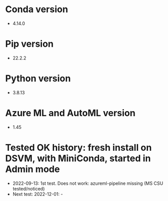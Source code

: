 # Conda version
- 4.14.0
# Pip version
- 22.2.2
# Python version
- 3.8.13
# Azure ML and AutoML version
- 1.45
# Tested OK history: fresh install on DSVM, with MiniConda, started in Admin mode
- 2022-09-13: 1st test. Does not work: azureml-pipeline missing (MS CSU tested/noticed)
- Next test: 2022-12-01: -